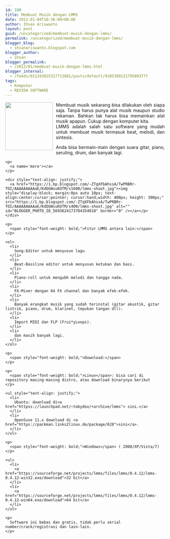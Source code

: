 ```yaml
---
id: 190
title: Membuat Musik dengan LMMS
date: 2012-01-04T10:36:00+00:00
author: Ihsan Ariswanto
layout: post
guid: /uncategorized/membuat-musik-dengan-lmms/
permalink: /uncategorized/membuat-musik-dengan-lmms/
blogger_blog:
  - ihsanariswanto.blogspot.com
blogger_author:
  - ihsan
blogger_permalink:
  - /2012/01/membuat-musik-dengan-lmms.html
blogger_internal:
  - /feeds/811343025317713881/posts/default/9105389121795803777
tags:
  - Komputer
  - REVIEW SOFTWARE
---
```

<div style="text-align: justify;">
  <a href="https://4.bp.blogspot.com/-n0WcShMH0CY/TwPMPhso8ZI/AAAAAAAAAZ4/nYsEttKD8HI/s1600/lmms.png"><img style="float:left; margin:0 10px 10px 0;cursor:pointer; cursor:hand;width: 150px; height: 151px;" src="https://4.bp.blogspot.com/-n0WcShMH0CY/TwPMPhso8ZI/AAAAAAAAAZ4/nYsEttKD8HI/s400/lmms.png" alt="" id="BLOGGER_PHOTO_ID_5693618921042145682" border="0" /></a>Membuat musik sekarang bisa dilakukan oleh siapa saja. Tanpa harus punya alat musik maupun studio rekaman. Bahkan tak harus bisa memainkan alat musik apapun. Cukup dengan komputer kita.
</div>

<div style="text-align: justify;">
  LMMS adalah salah satu software yang mudah untuk membuat musik termasuk beat, melodi, dan sintesis.</p> 
  
  <p>
    Anda bisa bermain-main dengan suara gitar, piano, seruling, drum, dan banyak lagi.</div> 
    
    <p>
      <a name='more'></a>
    </p>
    
    <div style="text-align: justify;">
      <a href="https://1.bp.blogspot.com/-ZTqXFbAhssA/TwPRBRr-TOI/AAAAAAAAAaE/KdOGWsuKOTM/s1600/lmms-shoot.jpg"><img style="display:block; margin:0px auto 10px; text-align:center;cursor:pointer; cursor:hand;width: 400px; height: 300px;" src="https://1.bp.blogspot.com/-ZTqXFbAhssA/TwPRBRr-TOI/AAAAAAAAAaE/KdOGWsuKOTM/s400/lmms-shoot.jpg" alt="" id="BLOGGER_PHOTO_ID_5693624173784354018" border="0" /></a></p>
    </div>
    
    <p>
      <span style="font-weight: bold;">Fitur LMMS antara lain:</span>
    </p>
    
    <ol>
      <li>
        Song-Editor untuk menyusun lagu
      </li>
      <li>
        Beat-Bassline editor untuk menyusun ketukan dan bass.
      </li>
      <li>
        Piano-roll untuk mengubh melodi dan tangga nada.
      </li>
      <li>
        FX-Mixer dengan 64 FX channel dan banyak efek-efek.
      </li>
      <li>
        Banyak erangkat musik yang sudah terinstal (gitar akustik, gitar listrik, piano, drum, klarinet, tepukan tangan dll).
      </li>
      <li>
        Import MIDI dan FLP (Frui*yLoops).
      </li>
      <li>
        dan masih banyak lagi.
      </li>
    </ol>
    
    <p>
      <span style="font-weight: bold;">Download:</span>
    </p>
    
    <p>
      <span style="font-weight: bold;">Linux</span>: bisa cari di repository masing-masing distro, atau download binarynya berikut
    </p>
    
    <ul style="text-align: justify;">
      <li>
        Ubuntu: download di<a href="httpss://launchpad.net/~tobydox/+archive/lmms"> sini.</a>
      </li>
      <li>
        OpenSuse 11.x download di <a href="https://packman.links2linux.de/package/628">sini</a>.
      </li>
    </ul>
    
    <p>
      <span style="font-weight: bold;">Windows</span> ( 2000/XP/Vista/7)
    </p>
    
    <ul>
      <li>
        <a href="https://sourceforge.net/projects/lmms/files/lmms/0.4.12/lmms-0.4.12-win32.exe/download">32 bit</a>
      </li>
      <li>
        <a href="https://sourceforge.net/projects/lmms/files/lmms/0.4.12/lmms-0.4.12-win64.exe/download">64 bit</a>
      </li>
    </ul>
    
    <p>
      Software ini bebas dan gratis, tidak perlu serial number/crack/registrasi dan lain-lain.
    </p>